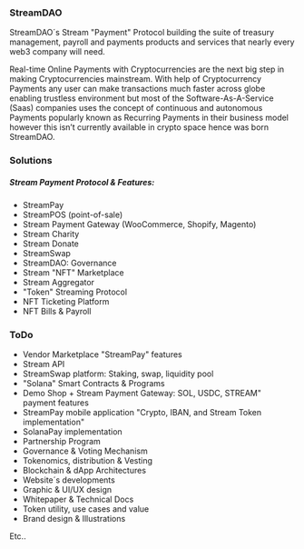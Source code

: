 ### StreamDAO

StreamDAO´s Stream "Payment" Protocol building the suite of treasury management, payroll and payments products and services that nearly every web3 company will need.

Real-time Online Payments with Cryptocurrencies are the next big step in making Cryptocurrencies mainstream. With help of Cryptocurrency Payments any user can make transactions much faster across globe enabling trustless environment but most of the Software-As-A-Service (Saas) companies uses the concept of continuous and autonomous Payments popularly known as Recurring Payments in their business model however this isn’t currently available in crypto space hence was born StreamDAO.

### Solutions

##### Stream Payment Protocol & Features:

- StreamPay
- StreamPOS (point-of-sale)
- Stream Payment Gateway (WooCommerce, Shopify, Magento)
- Stream Charity
- Stream Donate
- StreamSwap
- StreamDAO: Governance
- Stream "NFT" Marketplace
- Stream Aggregator
- "Token" Streaming Protocol
- NFT Ticketing Platform
- NFT Bills & Payroll


### ToDo

- Vendor Marketplace "StreamPay" features
- Stream API
- StreamSwap platform: Staking, swap, liquidity pool
- "Solana" Smart Contracts & Programs
- Demo Shop + Stream Payment Gateway: SOL, USDC, STREAM" payment features
- StreamPay mobile application "Crypto, IBAN, and Stream Token implementation"
- SolanaPay implementation
- Partnership Program
- Governance & Voting Mechanism
- Tokenomics, distribution & Vesting
- Blockchain & dApp Architectures
- Website´s developments
- Graphic & UI/UX design
- Whitepaper & Technical Docs
- Token utility, use cases and value
- Brand design & Illustrations

Etc..
